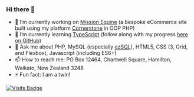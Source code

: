 ### Hi there 👋

- 🔭 I’m currently working on [Mission Equine](https://www.missionequine.nz) (a bespoke eCommerce site built using my platform [Cornerstone](https://github.com/dpDesignz/cornerstone) in OOP PHP)
- 🌱 I’m currently learning [TypeScript](https://github.com/dpDesignz/Learning-Typescript) (follow along with my progress [here on GitHub](https://github.com/dpDesignz/Learning-Typescript))
- 💬 Ask me about PHP, MySQL (especially [ezSQL](https://github.com/ezSQL/ezsql)), HTML5, CSS (3, Grid, and Flexbox), Javascript (including ES6+)
- 📫 How to reach me: PO Box 12464, Chartwell Square, Hamilton, Waikato, New Zealand 3248
- ⚡ Fun fact: I am a twin!

[![Visits Badge](https://badges.pufler.dev/visits/dpdesignz/dpdesignz)](https://github.com/dpDesignz)
